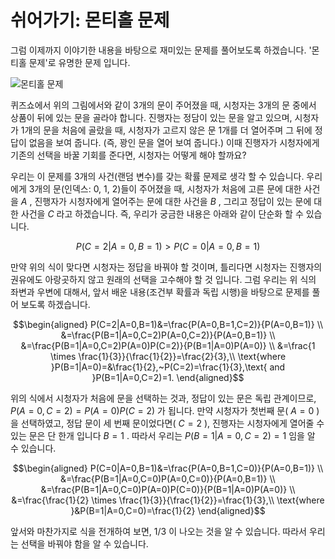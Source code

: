 # 쉬어가기: 몬티홀 문제

그럼 이제까지 이야기한 내용을 바탕으로 재미있는 문제를 풀어보도록 하겠습니다. '몬티홀 문제'로 유명한 문제 입니다.

![몬티홀 문제](../assets/appendix-monty_hall.png)

퀴즈쇼에서 위의 그림에서와 같이 3개의 문이 주어졌을 때, 시청자는 3개의 문 중에서 상품이 뒤에 있는 문을 골라야 합니다. 진행자는 정담이 있는 문을 알고 있으며, 시청자가 1개의 문을 처음에 골랐을 때, 시청자가 고르지 않은 문 1개를 더 열어주며 그 뒤에 정답이 없음을 보여 줍니다. (즉, 꽝인 문을 열어 보여 줍니다.) 이때 진행자가 시청자에게 기존의 선택을 바꿀 기회를 준다면, 시청자는 어떻게 해야 할까요?

우리는 이 문제를 3개의 사건(랜덤 변수)를 갖는 확률 문제로 생각 할 수 있습니다. 우리에게 3개의 문(인덱스: 0, 1, 2)들이 주어졌을 때, 시청자가 처음에 고른 문에 대한 사건을 $A$ , 진행자가 시청자에게 열어주는 문에 대한 사건을 $B$ , 그리고 정답이 있는 문에 대한 사건을 $C$ 라고 하겠습니다. 즉, 우리가 궁금한 내용은 아래와 같이 단순화 할 수 있습니다.

$$P(C=2|A=0,B=1)>P(C=0|A=0,B=1)$$

만약 위의 식이 맞다면 시청자는 정답을 바꿔야 할 것이며, 틀리다면 시청자는 진행자의 권유에도 아랑곳하지 않고 원래의 선택을 고수해야 할 것 입니다. 그럼 우리는 위 식의 좌변과 우변에 대해서, 앞서 배운 내용(조건부 확률과 독립 시행)을 바탕으로 문제를 풀어 보도록 하겠습니다.

$$\begin{aligned}
P(C=2|A=0,B=1)&=\frac{P(A=0,B=1,C=2)}{P(A=0,B=1)} \\
&=\frac{P(B=1|A=0,C=2)P(A=0,C=2)}{P(A=0,B=1)} \\
&=\frac{P(B=1|A=0,C=2)P(A=0)P(C=2)}{P(B=1|A=0)P(A=0)} \\
&=\frac{1 \times \frac{1}{3}}{\frac{1}{2}}=\frac{2}{3},\\
\text{where }P(B=1|A=0)=&\frac{1}{2},~P(C=2)=\frac{1}{3},\text{ and }P(B=1|A=0,C=2)=1.
\end{aligned}$$

위의 식에서 시청자가 처음에 문을 선택하는 것과, 정답이 있는 문은 독립 관계이므로, $P(A=0,C=2)=P(A=0)P(C=2)$ 가 됩니다. 만약 시청자가 첫번째 문( $A=0$ )을 선택하였고, 정답 문이 세 번째 문이었다면( $C=2$ ), 진행자는 시청자에게 열어줄 수 있는 문은 단 한개 입니다 <comment> $B=1$ . 따라서 우리는 $P(B=1|A=0,C=2)=1$ 임을 알 수 있습니다. </comment>

$$\begin{aligned}
P(C=0|A=0,B=1)&=\frac{P(A=0,B=1,C=0)}{P(A=0,B=1)} \\
&=\frac{P(B=1|A=0,C=0)P(A=0,C=0)}{P(A=0,B=1)} \\
&=\frac{P(B=1|A=0,C=0)P(A=0)P(C=0)}{P(B=1|A=0)P(A=0)} \\
&=\frac{\frac{1}{2} \times \frac{1}{3}}{\frac{1}{2}}=\frac{1}{3},\\
\text{where }&P(B=1|A=0,C=0)=\frac{1}{2}
\end{aligned}$$

앞서와 마찬가지로 식을 전개하여 보면, $1/3$ 이 나오는 것을 알 수 있습니다. 따라서 우리는 선택을 바꿔야 함을 알 수 있습니다.